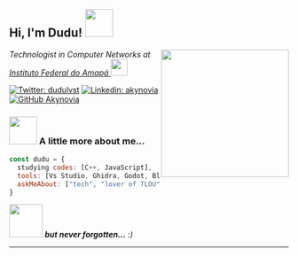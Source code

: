 <h2> Hi, I'm Dudu! <img src="https://media.giphy.com/media/mGcNjsfWAjY5AEZNw6/giphy.gif" width="50"></h2>
<img align='right' src="https://media.giphy.com/media/Sw6fiilaRDWz7KW5x5/giphy.gif" width="230">
<p><em>Technologist in Computer Networks at <a href="http://www.ifap.edu.br">Instituto Federal do Amapá </a><img src="https://media.giphy.com/media/VdhTYle3b9a6jtO7FJ/giphy.gif" width="30">
</em></p>

[![Twitter: dudulvst](https://img.shields.io/twitter/follow/dudulvst?style=social)](https://twitter.com/dudulvst)
[![Linkedin: akynovia](https://img.shields.io/badge/-akynovia-blue?style=flat-square&logo=Linkedin&logoColor=white&link=https://www.linkedin.com/in/akynovia/)](https://www.linkedin.com/in/akynovia/)
[![GitHub Akynovia](https://img.shields.io/github/followers/Akynovia?label=follow&style=social)](https://github.com/Akynovia)


### <img src="https://media.giphy.com/media/VgCDAzcKvsR6OM0uWg/giphy.gif" width="50"> A little more about me...  

```javascript
const dudu = {
  studying codes: [C++, JavaScript],
  tools: [Vs Studio, Ghidra, Godot, Blender],
  askMeAbout: ["tech", "lover of TLOU", "photography"],
}
```

<img src="https://media.giphy.com/media/t5upbzp8awDW1IpCXy/giphy.gif" width="60"> <em><b> but never forgotten...</b> :)</em>

---
